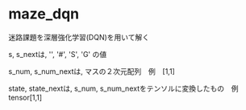 # maze_dqn
迷路課題を深層強化学習(DQN)を用いて解く

s, s_nextは, '', '#', 'S', 'G' の値

s_num, s_num_nextは, マスの２次元配列　例　[1,1]

state, state_nextは, s_num, s_num_nextをテンソルに変換したもの　例 tensor[1,1]
